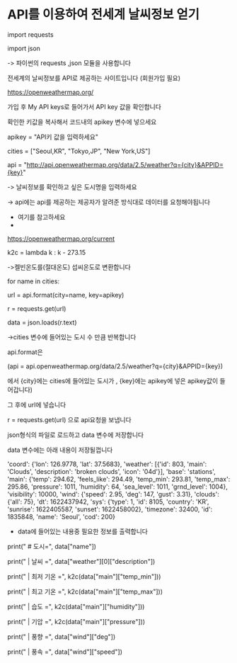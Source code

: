 # API를 이용하여 전세계 날씨정보 얻기

import requests

import json

-> 파이썬의 requests ,json 모듈을 사용합니다

전세계의 날씨정보를 API로 제공하는 사이트입니다 (회원가입 필요) 

https://openweathermap.org/

가입 후 My API keys로 들어가서 API key 값을 확인합니다

확인한 키값을 복사해서 코드내의 apikey 변수에 넣으세요

apikey = "API키 값을 입력하세요"

cities = ["Seoul,KR", "Tokyo,JP", "New York,US"]

api = "http://api.openweathermap.org/data/2.5/weather?q={city}&APPID={key}"

-> 날씨정보를 확인하고 싶은 도시명을 입력하세요

-> api에는 api를 제공하는 제공자가 알려준 방식대로 데이터를 요청해야됩니다

* 여기를 참고하세요
* 
https://openweathermap.org/current

k2c = lambda k : k - 273.15

->켈빈온도를(절대온도) 섭씨온도로 변환합니다

for name in cities:

url = api.format(city=name, key=apikey)

r = requests.get(url)

data = json.loads(r.text)

->cities 변수에 들어있는 도시 수 만큼 반복합니다

api.format은

(api = api.openweathermap.org/data/2.5/weather?q={city}&APPID={key})

에서 {city}에는 cities에 들어있는 도시가 , {key}에는 apikey에 넣은 apikey값이 들어갑니다)

그 후에 url에 넣습니다

r = requests.get(url) 으로 api요청을 보냅니다

json형식의 파일로 로드하고 data 변수에 저장합니다

data 변수에는 아래 내용이 저장될껍니다

'coord': {'lon': 126.9778, 'lat': 37.5683}, 'weather': [{'id': 803, 'main': 'Clouds', 'description': 'broken clouds', 'icon': '04d'}], 'base': 'stations', 'main': {'temp': 294.62, 'feels_like': 294.49, 'temp_min': 293.81, 'temp_max': 295.86, 'pressure': 1011, 'humidity': 64, 'sea_level': 1011, 'grnd_level': 1004}, 'visibility': 10000, 'wind': {'speed': 2.95, 'deg': 147, 'gust': 3.31}, 'clouds': {'all': 75}, 'dt': 1622437942, 'sys': {'type': 1, 'id': 8105, 'country': 'KR', 'sunrise': 1622405587, 'sunset': 1622458002}, 'timezone': 32400, 'id': 1835848, 'name': 'Seoul', 'cod': 200}

* data에 들어있는 내용중 필요한 정보를 출력합니다

print(" # 도시=", data["name"])

print(" | 날씨 =", data["weather"][0]["description"])

print(" | 최저 기온 =", k2c(data["main"]["temp_min"]))

print(" | 최고 기온 =", k2c(data["main"]["temp_max"]))

print(" | 습도 =", k2c(data["main"]["humidity"]))

print(" | 기압 =", k2c(data["main"]["pressure"]))

print(" | 풍향 =", data["wind"]["deg"])

print(" | 풍속 =", data["wind"]["speed"])

